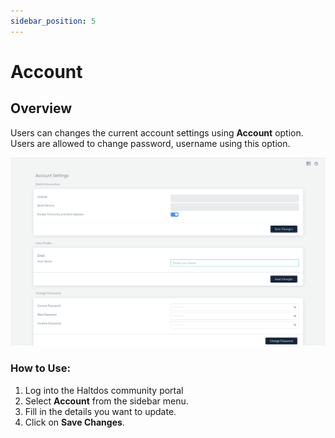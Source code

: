 ```yaml
---
sidebar_position: 5
---
```


# Account

## Overview
Users can changes the current account settings using **Account** option. Users are allowed to change password, username using this option.

![Account](/img/community-waf/account.png)

### How to Use:
1. Log into the Haltdos community portal
2. Select **Account** from the sidebar menu.
3. Fill in the details you want to update.
4. Click on **Save Changes**.

